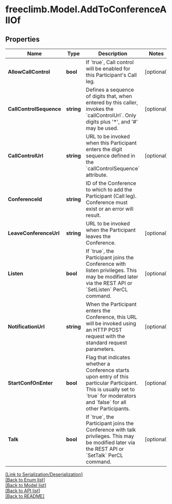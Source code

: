 # freeclimb.Model.AddToConferenceAllOf


## Properties

Name | Type | Description | Notes
------------ | ------------- | ------------- | -------------
**AllowCallControl** | **bool** | If &#x60;true&#x60;, Call control will be enabled for this Participant&#39;s Call leg. | [optional] 
**CallControlSequence** | **string** | Defines a sequence of digits that, when entered by this caller, invokes the &#x60;callControlUrl&#x60;. Only digits plus &#39;*&#39;, and &#39;#&#39; may be used. | [optional] 
**CallControlUrl** | **string** | URL to be invoked when this Participant enters the digit sequence defined in the &#x60;callControlSequence&#x60; attribute. | [optional] 
**ConferenceId** | **string** | ID of the Conference to which to add the Participant (Call leg). Conference must exist or an error will result. | 
**LeaveConferenceUrl** | **string** | URL to be invoked when the Participant leaves the Conference.  | [optional] 
**Listen** | **bool** | If &#x60;true&#x60;, the Participant joins the Conference with listen privileges. This may be modified later via the REST API or &#x60;SetListen&#x60; PerCL command. | [optional] 
**NotificationUrl** | **string** | When the Participant enters the Conference, this URL will be invoked using an HTTP POST request with the standard request parameters. | [optional] 
**StartConfOnEnter** | **bool** | Flag that indicates whether a Conference starts upon entry of this particular Participant. This is usually set to &#x60;true&#x60; for moderators and &#x60;false&#x60; for all other Participants. | [optional] 
**Talk** | **bool** | If &#x60;true&#x60;, the Participant joins the Conference with talk privileges. This may be modified later via the REST API or &#x60;SetTalk&#x60; PerCL command.  | [optional] 

[[Link to Serialization/Deserialization]](../README.md#documentation-for-serialization-deserialization)<br /> 
[[Back to Enum list]](../README.md#documentation-for-enums)<br /> 
[[Back to Model list]](../README.md#documentation-for-models)<br /> 
[[Back to API list]](../README.md#documentation-for-api-endpoints) <br /> 
[[Back to README]](../README.md) <br /> 
